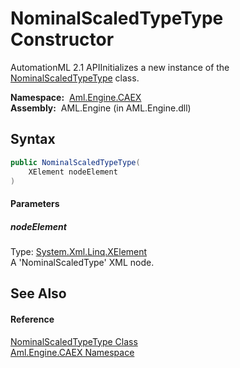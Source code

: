 NominalScaledTypeType Constructor
=================================
AutomationML 2.1 APIInitializes a new instance of the [NominalScaledTypeType][1] class.

  **Namespace:**  [Aml.Engine.CAEX][2]  
  **Assembly:**  AML.Engine (in AML.Engine.dll)

Syntax
------

```csharp
public NominalScaledTypeType(
	XElement nodeElement
)
```

#### Parameters

##### *nodeElement*
Type: [System.Xml.Linq.XElement][3]  
A 'NominalScaledType' XML node.


See Also
--------

#### Reference
[NominalScaledTypeType Class][1]  
[Aml.Engine.CAEX Namespace][2]  

[1]: README.md
[2]: ../README.md
[3]: https://docs.microsoft.com/dotnet/api/system.xml.linq.xelement
[4]: https://www.automationml.org
[5]: ../../icons/logoShade.png